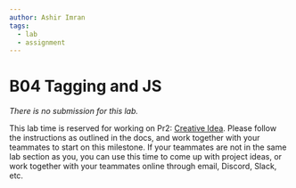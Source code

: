 ```yaml
---
author: Ashir Imran
tags:
  - lab
  - assignment
---
```


# B04 Tagging and JS

_There is no submission for this lab._

This lab time is reserved for working on Pr2: [Creative Idea](/docs/project/idea/). Please follow the instructions as outlined in the docs, and work together with your teammates to start on this milestone. If your teammates are not in the same lab section as you, you can use this time to come up with project ideas, or work together with your teammates online through email, Discord, Slack, etc.
